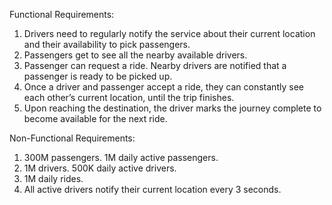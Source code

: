 Functional Requirements:

1. Drivers need to regularly notify the service
   about their current location and their availability to pick passengers.
2. Passengers get to see all the nearby available drivers.
3. Passenger can request a ride.
   Nearby drivers are notified that a passenger is ready to be picked up.
4. Once a driver and passenger accept a ride,
   they can constantly see each other’s current location, until the trip finishes.
5. Upon reaching the destination, the driver marks the journey complete to become available for the next ride.

Non-Functional Requirements:

1. 300M passengers. 1M daily active passengers.
2. 1M drivers. 500K daily active drivers.
3. 1M daily rides.
4. All active drivers notify their current location every 3 seconds.